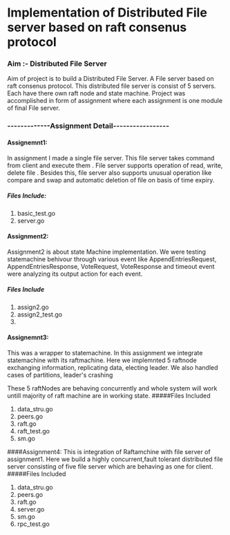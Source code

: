 # Implementation of Distributed File server based on raft consenus protocol
### Aim :- Distributed File Server
Aim of project is to build a Distributed File Server. A File server based on raft consenus protocol. This distributed file server
is consist of 5 servers. Each have there own raft node and state machine. Project was accomplished in form of assignment where each assignment
is one module of final File server.
### -------------Assignment Detail-----------------
#### Assignemnt1:
In assignment I made a single file server. This file server takes command from client and execute them . File server supports operation of read, write, delete file . Besides this, file server also supports unusual operation like compare and swap and automatic deletion of file on basis of time expiry.
##### Files Include:
1. basic_test.go 
2. server.go 

#### Assignment2:
Assignment2 is about state Machine implementation. We were testing statemachine behivour through various event like AppendEntriesRequest,
AppendEntriesResponse, VoteRequest, VoteResponse and timeout event were analyzing its output action for each event.
##### Files Include
1. assign2.go
2. assign2_test.go
3. 

#### Assignemnt3:
This was a wrapper to statemachine. In this assignment we integrate statemachine with its raftmachine. Here we implemnted 5 raftnode exchanging
information, replicating data, electing leader. We also handled cases of partitions, leader's crashing

These 5 raftNodes are behaving concurrently and whole system will work untill majority of raft machine are in working state.
#####Files Included
1. data_stru.go
2. peers.go
3. raft.go
4. raft_test.go
5. sm.go

####Assignment4:
This is integration of Raftamchine with file server of assignment1. Here we build a highly concurrent,fault tolerant distributed file server consisting of five file server which are behaving as one for client.
#####Files Included
1. data_stru.go
2. peers.go
3. raft.go
4. server.go
5. sm.go
6. rpc_test.go




